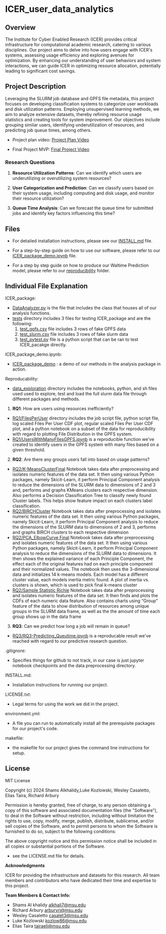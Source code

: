 # ICER_user_data_analytics

## Overview


The Institute for Cyber Enabled Research (ICER) provides critical infrastructure for computational academic research, catering to various disciplines. Our project aims to delve into how users engage with ICER's systems, assessing usage efficiency and exploring avenues for optimization. By enhancing our understanding of user behaviors and system interactions, we can guide ICER in optimizing resource allocation, potentially leading to significant cost savings.

## Project Description

Leveraging the SLURM job database and GPFS file metadata, this project focuses on developing classification systems to categorize user workloads and disk utilization patterns. Employing unsupervised learning methods, we aim to analyze extensive datasets, thereby refining resource usage statistics and creating tools for system improvement. Our objectives include grouping similar users, identifying underutilization of resources, and predicting job queue times, among others.

- Project plan video: [Project Plan Video](https://michiganstate.sharepoint.com/:v:/s/Section_SS24-CMSE-495-001-224214134-EL-32-A26-ICER/Efp8_UgZhPlOmn8TDa3YKNEB73NHpUl5yw95KQl-N27r3A?nav=eyJyZWZlcnJhbEluZm8iOnsicmVmZXJyYWxBcHAiOiJTdHJlYW1XZWJBcHAiLCJyZWZlcnJhbFZpZXciOiJTaGFyZURpYWxvZy1MaW5rIiwicmVmZXJyYWxBcHBQbGF0Zm9ybSI6IldlYiIsInJlZmVycmFsTW9kZSI6InZpZXcifX0%3D&e=MrIMiT)

- Final Project MVP: [Final Project Video](https://michiganstate.sharepoint.com/:v:/r/sites/Section_SS24-CMSE-495-001-224214134-EL-32-A26-ICER/Shared%20Documents/ICER/project_deliverables/Video_Final_Project.mp4?csf=1&web=1&e=e3NKGu&nav=eyJyZWZlcnJhbEluZm8iOnsicmVmZXJyYWxBcHAiOiJTdHJlYW1XZWJBcHAiLCJyZWZlcnJhbFZpZXciOiJTaGFyZURpYWxvZy1MaW5rIiwicmVmZXJyYWxBcHBQbGF0Zm9ybSI6IldlYiIsInJlZmVycmFsTW9kZSI6InZpZXcifX0%3D)

### Research Questions
1. **Resource Utilization Patterns**: Can we identify which users are underutilizing or overutilizing system resources? 

2. **User Categorization and Prediction**: Can we classify users based on their system usage, including computing and disk usage, and monitor their resource utilization? 

3. **Queue Time Analysis**: Can we forecast the queue time for submitted jobs and identify key factors influencing this time? 

## Files

- For detailed installation instructions, please see our [INSTALL.md](INSTALL.md) file.

- For a step-by-step guide on how to use our software, please refer to our [ICER_package_demo.ipynb](ICER_package_demo.ipynb) file.
  
- For a step by step guide on how to produce our Waltime Prediction model, please refer to our [reproducibility](reproducibility) folder.


## Individual File Explanation

ICER_package:
  - [DataAnalyzer.py](ICER_package/DataAnalyzer.py) is the file that includes the class that houses all of our analysis functions.
  - [tests](ICER_package/tests) directory includes 3 files for testing ICER_package and are the following:
    1. [test_gpfs.csv](ICER_package/tests/test_gpfs.csv) file includes 3 rows of fake GPFS data
    2. [test_slurm.csv](ICER_package/tests/test_slurm.csv) file includes 3 rows of fake slurm data
    3. [test_pytest.py](ICER_package/tests/test_pytest.py) file is a python script that can be ran to test ICER_pacakge directly.
    
ICER_package_demo.ipynb:

  - [ICER_package_demo](ICER_package_demo.ipynb) : a demo of our methods in the analysis package in action.

Reproducability:
  - [data_exploration](ICER_User_Dat/data_exploration) directory includes the notebooks, python, and sh files used used to explore, test and load the full slurm data file through different packages and methods.
  1. **RQ1**: How are users using resources inefficiently? 
  - [RQ1/FilesPerUser](reproducibility/RQ1/FilesPerUser) directory includes the job script file, python script file, log scaled Files Per User CDF plot, regular scaled Files Per User CDF plot, and a python notebook on a subset of the data for reproducibility with regard to plotting File Distribution in the GPFS system.
  - [RQ1/UsersWithManyFIlesGPFS.ipynb](reproducibility/RQ1/UsersWithManyFIlesGPFS.ipynb) is a reproducible function we've created to identify users in the GPFS system with many files based on a given threshold.
  2. **RQ2**: Are there any groups users fall into based on usage patterns? 
  - [RQ2/K-MeansClusterFinal](reproducibility/RQ2/K-MeansClusterFinal.ipynb)
Notebook takes data after preprocessing and isolates numeric features of the data set. It then using various Python packages, namely Skicit-Learn, it perform Principal Component analysis to reduce the dimensions of the SLURM data to dimensions of 2 and 3 and, performs and graphs KMeans clusters each respective dimension. Also performs a Decision Classification Tree to classify newly found Cluster labels. This helps show feature impact on each clusters label classification.
  - [RQ2/BIRCHCluster](reproducibility/RQ2/BIRCHCluster.ipynb)
Notebook takes data after preprocessing and isolates numeric features of the data set. It then using various Python packages, namely Skicit-Learn, it perform Principal Component analysis to reduce the dimensions of the SLURM data to dimensions of 2 and 3, performs and graphs BIRCH clusters to each respective dimension 
  - [RQ2/PCA_ElbowCurve Final](reproducibility/RQ2/PCA_ElbowCurve_Final.ipyb) 
Notebook takes data after preprocessing and isolates numeric features of the data set. It then using various Python packages, namely Skicit-Learn, it perform Principal Component analysis to reduce the dimensions of the SLURM data to dimensions. It then shows the explained variance of each Principle Component, the effect each of the original features had on each principle component and their normalized values. The notebook then uses the 3-dimensional data and initializes 14 k-means models. Each model has a different cluster value, each models inertia metric found. A plot of inertia vs. clusters is shown, which is used to pick final k-means cluster
  - [RQ2/Sample Statistic Richie](reproducibility/RQ2/Sample_Statistics_Final.ipyb) 
Notebook takes data after preprocessing and isolates numeric features of the data set. It then finds and plots the CDFs of each numeric data feature. Also contains charts using “Group” feature of the data to show distribution of resources among unique groups in the SLURM data frame, as well as the the amount of time each group shows up in the data frame
  3. **RQ3**: Can we predict how long a job will remain in queue? 
  - [RQ3/RQ3-Predicting_Queutime.ipynb]([reproducibility/RQ3/RQ3-Predicting_Queutime.ipynb]) is a reproducable result we've reached with regard to our predictive research question.


.gitignore:
  - Specifies things for github to not track, in our case is just jupyter notebook checkpoints and the data preprocessing directory.

INSTALL.md:

  - Installation instructions for running our project.

LICENSE.txt:

  - Legal terms for using the work we did in the project.

environment.yml:

  - A file you can run to automatically install all the prerequisite packages for our project's code.

makefile:

  - the makefile for our project gives the command line instructions for setup.

## License

MIT License

Copyright (c) 2024 Shams Alkhalidy,Luke Kozlowski, Wesley Casaletto, Elias Taira, Richard Arbury

Permission is hereby granted, free of charge, to any person obtaining a copy
of this software and associated documentation files (the "Software"), to deal
in the Software without restriction, including without limitation the rights
to use, copy, modify, merge, publish, distribute, sublicense, and/or sell
copies of the Software, and to permit persons to whom the Software is
furnished to do so, subject to the following conditions:

The above copyright notice and this permission notice shall be included in all
copies or substantial portions of the Software.

 - see the LICENSE.md file for details.

**Acknowledgments**

ICER for providing the infrastructure and datasets for this research.
All team members and contributors who have dedicated their time and expertise to this project.

**Team Members & Contact Info:**
- Shams Al khalidy        alkhali7@msu.edu
- Richard Arbury          arburyri@msu.edu
- Wesley Casaletto        casalet3@msu.edu
- Luke Kozlowski          kozlow86@msu.edu
- Elias Taira             tairaeli@msu.edu
